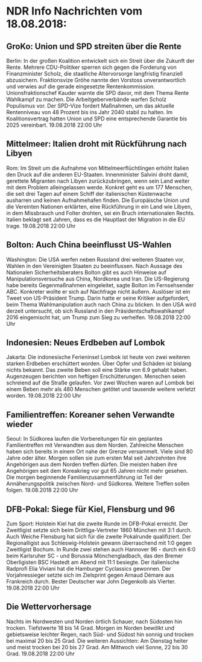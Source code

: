 # NDR Info Nachrichten vom 18.08.2018:


## GroKo: Union und SPD streiten über die Rente
Berlin: In der großen Koalition entwickelt sich ein Streit über die Zukunft der Rente. Mehrere CDU-Politiker sperren sich gegen die Forderung von Finanzminister Scholz, die staatliche Altervorsorge langfristig finanziell abzusichern. Fraktionsvize Gröhe nannte den Vorstoss unverantwortlich und verwies auf die gerade eingesetzte Rentenkommission. Unionsfraktionschef Kauder warnte die SPD davor, mit dem Thema Rente Wahlkampf zu machen. Die Arbeitgeberverbände warfen Scholz Populismus vor. Der SPD-Vize fordert Maßnahmen, um das aktuelle Rentenniveau von 48 Prozent bis ins Jahr 2040 stabil zu halten. Im Koalitionsvertrag hatten Union und SPD eine entsprechende Garantie bis 2025 vereinbart. 19.08.2018 22:00 Uhr 

## Mittelmeer: Italien droht mit Rückführung nach Libyen
Rom: Im Streit um die Aufnahme von Mittelmeerflüchtlingen erhöht Italien den Druck auf die anderen EU-Staaten. Innenminister Salvini droht damit, gerettete Migranten nach Libyen zurückzubringen, wenn sein Land weiter mit dem Problem alleingelassen werde. Konkret geht es um 177 Menschen, die seit drei Tagen auf einem Schiff der italienischen Küstenwache ausharren und keinen Aufnahmehafen finden. Die Europäische Union und die Vereinten Nationen erklärten, eine Rückführung in ein Land wie Libyen, in dem Missbrauch und Folter drohten, sei ein Bruch internationalen Rechts. Italien beklagt seit Jahren, dass es die Hauptlast der Migration in die EU trage. 19.08.2018 22:00 Uhr 

## Bolton: Auch China beeinflusst US-Wahlen
Washington: Die USA werfen neben Russland drei weiteren Staaten vor, Wahlen in den Vereinigten Staaten zu beeinflussen. Nach Aussage des Nationalen Sicherheitsberaters Bolton gibt es auch Hinweise auf Manipulationsversuche aus China, Nordkorea und Iran. Die US-Regierung habe bereits Gegenmaßnahmen eingeleitet, sagte Bolton im Fernsehsender ABC. Konkreter wollte er sich auf Nachfrage nicht äußern. Auslöser ist ein Tweet von US-Präsident Trump. Darin hatte er seine Kritiker aufgefordert, beim Thema Wahlmanipulation auch nach China zu blicken. In den USA wird derzeit untersucht, ob sich Russland in den Präsidentschaftswahlkampf 2016 eingemischt hat, um Trump zum Sieg zu verhelfen. 19.08.2018 22:00 Uhr 

## Indonesien: Neues Erdbeben auf Lombok
Jakarta: Die indonesische Ferieninsel Lombok ist heute von zwei weiteren starken Erdbeben erschüttert worden. Über Opfer und Schäden ist bislang nichts bekannt. Das zweite Beben soll eine Stärke von 6.9 gehabt haben. Augenzeugen berichten von heftigen Erschütterungen. Menschen seien schreiend auf die Straße gelaufen. Vor zwei Wochen waren auf Lombok bei einem Beben mehr als 480 Menschen getötet und tausende weitere verletzt worden. 19.08.2018 22:00 Uhr 

## Familientreffen: Koreaner sehen Verwandte wieder
Seoul: In Südkorea laufen die Vorbereitungen für ein geplantes Familientreffen mit Verwandten aus dem Norden. Zahlreiche Menschen haben sich bereits in einem Ort nahe der Grenze versammelt. Viele sind 80 Jahre oder älter. Morgen sollen sie zum ersten Mal seit Jahrzehnten ihre Angehörigen aus dem Norden treffen dürfen. Die meisten haben ihre Angehörigen seit dem Koreakrieg vor gut 65 Jahren nicht mehr gesehen. Die morgen beginnende Familienzusammenführung ist Teil der Annäherungspolitik zwischen Nord- und Südkorea. Weitere Treffen sollen folgen. 19.08.2018 22:00 Uhr 

## DFB-Pokal: Siege für Kiel, Flensburg und 96
Zum Sport: Holstein Kiel hat die zweite Runde im DFB-Pokal erreicht. Der Zweitligist setzte sich beim Drittliga-Vertreter 1860 München mit 3:1 durch. Auch Weiche Flensburg hat sich für die zweite Pokalrunde qualifiziert. Der Regionalligist aus Schleswig-Holstein gewann überraschend mit 1:0 gegen Zweitligist Bochum. In Runde zwei stehen auch Hannover 96 - durch ein 6:0 beim Karlsruher SC - und Borussia Mönchengladbach, das den Bremer Oberligisten BSC Hastedt am Abend mit 11:1 besiegte. Der italienische Radprofi Elia Viviani hat die Hamburger Cyclassics gewonnen. Der Vorjahressieger setzte sich im Zielsprint gegen Arnaud Démare aus Frankreich durch. Bester Deutscher war John Degenkolb als Vierter. 19.08.2018 22:00 Uhr 

## Die Wettervorhersage
Nachts im Nordwesten und Norden örtlich Schauer, nach Südosten hin trocken. Tiefstwerte 18 bis 14 Grad. Morgen im Norden bewölkt und gebietsweise leichter Regen, nach Süd- und Südost hin sonnig und trocken bei maximal 20 bis 25 Grad. Die weiteren Aussichten: Am Dienstag heiter und meist trocken bei 20 bis 27 Grad. Am Mittwoch viel Sonne, 22 bis 30 Grad. 19.08.2018 22:00 Uhr 
